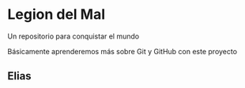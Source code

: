 # Legion del Mal
Un repositorio para conquistar el mundo

Básicamente aprenderemos más sobre Git y GitHub con este proyecto

## Elias
